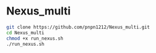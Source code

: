 # Nexus_multi
```sh
git clone https://github.com/pnpn1212/Nexus_multi.git
cd Nexus_multi
chmod +x run_nexus.sh
./run_nexus.sh

